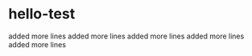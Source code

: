 # hello-test

added more lines
added more lines
added more lines
added more lines
added more lines

